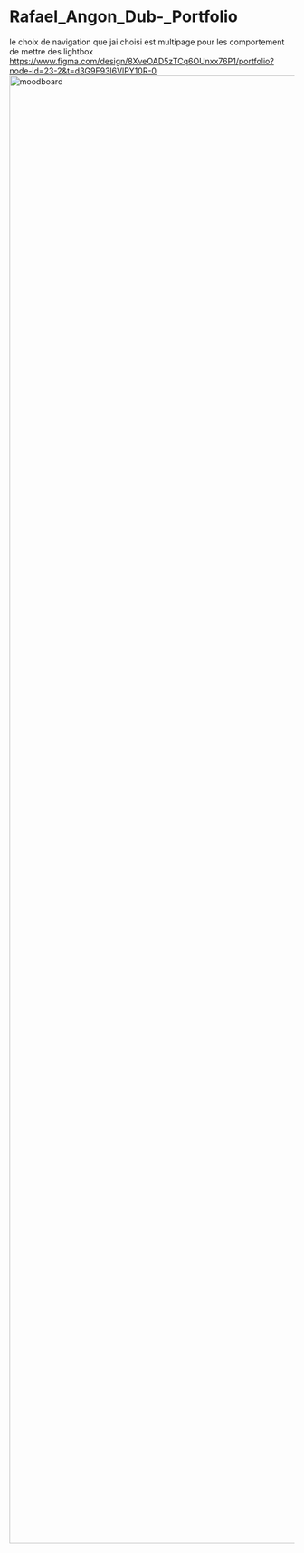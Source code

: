 # Rafael_Angon_Dub-_Portfolio
le choix de navigation que jai choisi est multipage
pour les comportement de mettre des lightbox
https://www.figma.com/design/8XveOAD5zTCq6OUnxx76P1/portfolio?node-id=23-2&t=d3G9F93l6VlPY10R-0
<img width="1341" height="2589" alt="moodboard" src="https://github.com/user-attachments/assets/2aa9e292-009e-4593-8bbb-987776105f0b" />

